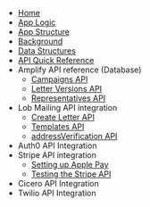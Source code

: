 * [Home](home)
* [App Logic](App-Logic)
* [App Structure](App-Structure)
* [Background](Background)
* [Data Structures](Data-Structures)
* [API Quick Reference](Amplify-API-Reference)
* Amplify API reference (Database)
  * [Campaigns API](Campaigns-API-Endpoints)
  * [Letter Versions API](Letter_Versions-API-Endpoints)
  * [Representatives API](Representatives-API-Endpoints)
* Lob Mailing API integration
  * [Create Letter API](Create-Letter-endpoint)
  * [Templates API](Retrieving-a-letter-template)
  * [addressVerification API](Validating-a-mailing-address)
* Auth0 API Integration
* Stripe API integration
  * [Setting up Apple Pay](Setting-up-Apple-Pay)
  * [Testing the Stripe API](Stripe-API-Endpoint)
* Cicero API Integration
* Twilio API Integration

